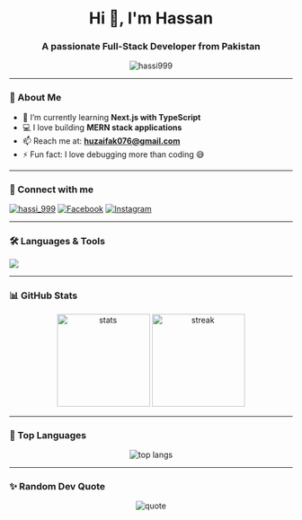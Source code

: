 <h1 align="center">Hi 👋, I'm Hassan</h1>
<h3 align="center">A passionate Full-Stack Developer from Pakistan</h3>

<p align="center">
  <img src="https://komarev.com/ghpvc/?username=hassi999&label=Profile%20views&color=0e75b6&style=flat" alt="hassi999" />
</p>

---

### 🌟 About Me  
- 🌱 I’m currently learning **Next.js with TypeScript**  
- 💻 I love building **MERN stack applications**  
- 📫 Reach me at: **huzaifak076@gmail.com**  
- ⚡ Fun fact: I love debugging more than coding 😅  

---

### 🤝 Connect with me  
<p align="left">
<a href="https://twitter.com/hassi_999" target="blank"><img src="https://img.shields.io/twitter/follow/hassi_999?logo=twitter&style=for-the-badge" alt="hassi_999" /></a>
<a href="https://fb.com/profile.php?id=100037098759322" target="blank"><img src="https://img.shields.io/badge/Facebook-%231877F2.svg?&style=for-the-badge&logo=facebook&logoColor=white" alt="Facebook"/></a>
<a href="https://instagram.com/hassi_999" target="blank"><img src="https://img.shields.io/badge/Instagram-%23E4405F.svg?&style=for-the-badge&logo=instagram&logoColor=white" alt="Instagram"/></a>
</p>

---

### 🛠️ Languages & Tools  
<p align="left">
  <img src="https://skillicons.dev/icons?i=html,css,js,react,nextjs,nodejs,express,mongodb,tailwind,git,cpp" />
</p>

---

### 📊 GitHub Stats  
<p align="center">
  <img src="https://github-readme-stats.vercel.app/api?username=hassi999&show_icons=true&theme=radical" alt="stats" height="165"/>
  <img src="https://github-readme-streak-stats.herokuapp.com/?user=hassi999&theme=radical" alt="streak" height="165"/>
</p>

---

### 🚀 Top Languages  
<p align="center">
  <img src="https://github-readme-stats.vercel.app/api/top-langs/?username=hassi999&layout=compact&theme=radical" alt="top langs" />
</p>

---

### ✨ Random Dev Quote  
<p align="center">
  <img src="https://quotes-github-readme.vercel.app/api?type=horizontal&theme=radical" alt="quote"/>
</p>


